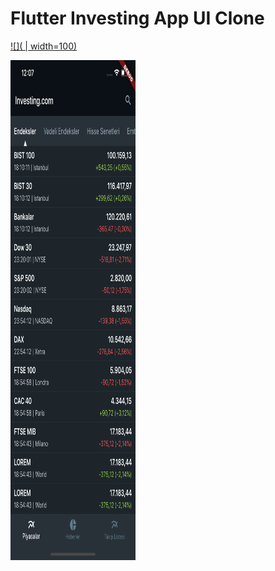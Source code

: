 # Flutter Investing App UI Clone


[![]( | width=100)]()

<img src="https://github.com/right7ctrl/flutter_investing_app/blob/master/screenshots/home.png" width="200" height="800" />
